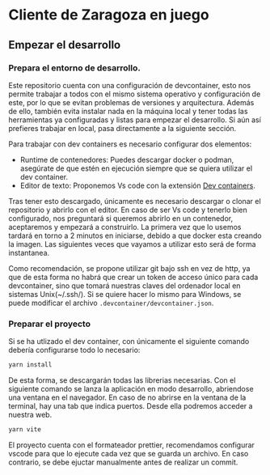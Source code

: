 # Cliente de Zaragoza en juego

## Empezar el desarrollo
### Prepara el entorno de desarrollo.

Este repositorio cuenta con una configuración de devcontainer, esto nos permite trabajar a todos con el mismo
sistema operativo y configuración de este, por lo que se evitan problemas de versiones y arquitectura. Además de ello, también evita instalar nada 
en la máquina local y tener todas las herramientas ya configuradas y listas para empezar el desarrollo. Si aún así prefieres trabajar en local, 
pasa directamente a la siguiente sección.

Para trabajar con dev containers es necesario configurar dos elementos:
 - Runtime de contenedores: Puedes descargar docker o podman, asegúrate de que estén en ejecución siempre que se quiera utilizar el dev container.
 - Editor de texto: Proponemos Vs code con la extensión [Dev containers](https://marketplace.visualstudio.com/items?itemName=ms-vscode-remote.remote-containers).
 
 Tras tener esto descargado, únicamente es necesario descargar o clonar el repositorio y abrirlo con el editor. En caso de ser Vs code y tenerlo bien configurado,
 nos preguntará si queremos abrirlo en un contenedor, aceptaremos y empezará a construirlo. La primera vez que lo usemos tardará en torno a 2 minutos en 
 iniciarse, debido a que docker esta creando la imagen. Las siguientes veces que vayamos a utilizar esto será de forma instantanea.
 
 Como recomendación, se propone utilizar git bajo ssh en vez de http, ya que de esta forma no habrá que crear un token de acceso único para cada devcontainer, 
 sino que tomará nuestras claves del ordenador local en sistemas Unix(~/.ssh/). Si se quiere hacer lo mismo para Windows, se puede modificar el 
 archivo `.devcontainer/devcontainer.json`.
 
 ### Preparar el proyecto
 
 Si se ha utlizado el dev container, con únicamente el siguiente comando debería configurarse todo lo necesario:
 ```bash
 yarn install
 ```
 De esta forma, se descargarán todas las librerias necesarias.
 Con el siguiente comando se lanza la aplicación en modo desarrollo, abriendose una ventana en el navegador. En caso de no abrirse en la ventana de la 
 terminal, hay una tab que indica puertos. Desde ella podremos acceder a nuestra web.
  ```bash
 yarn vite
 ```

 El proyecto cuenta con el formateador prettier, recomendamos configurar vscode para que lo ejecute cada vez que se guarda un archivo. En caso contrario, 
 se debe ejuctar manualmente antes de realizar un commit.
